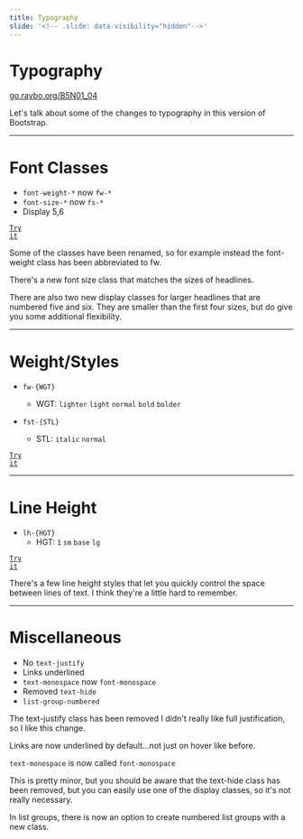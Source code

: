 ```yaml
---
title: Typography
slide: '<!-- .slide: data-visibility="hidden"-->'
---
```


<!-- .slide: data-state="layout-title" class="bg-dark"-->

# Typography

<div class="slide-link"><a href="https://go.raybo.org/B5N01_04"><i class="fab fa-slideshare"></i>go.raybo.org/B5N01_04</a></div>

> >

Let's talk about some of the changes to typography in this version of Bootstrap.

---

# Font Classes

- `font-weight-*` now `fw-*`
- `font-size-*` now `fs-*`
- Display 5,6

<a href="https://codepen.io/planetoftheweb/pen/mdRMJgP?editors=1000" target="_blank"><code class="code-royal">Try it</code></a>

> >

Some of the classes have been renamed, so for example instead the font-weight class has been abbreviated to fw.

There's a new font size class that matches the sizes of headlines.

There are also two new display classes for larger headlines that are numbered five and six. They are smaller than the first four sizes, but do give you some additional flexibility.

---

<!-- .slide: data-state="layout-code-list" -->

# Weight/Styles

- `fw-{WGT}`

  - WGT: `lighter` `light` `normal` `bold` `bolder`

- `fst-{STL}`

  - STL: `italic` `normal`

<a href="https://codepen.io/planetoftheweb/pen/OJWjypx?editors=1000" target="_blank"><code class="code-royal">Try it</code></a>

---

<!-- .slide: data-state="layout-code-list" -->

# Line Height

- `lh-{HGT}`
  - HGT: `1` `sm` `base` `lg`

<a href="https://codepen.io/planetoftheweb/pen/ZELJbpV?editors=1000" target="_blank"><code class="code-royal">Try it</code></a>

> >

There's a few line height styles that let you quickly control the space between lines of text. I think they're a little hard to remember.

---

# Miscellaneous

- No `text-justify`
- Links underlined
- `text-monospace` now `font-monospace`
- Removed `text-hide`
- `list-group-numbered`

> >

The text-justify class has been removed I didn't really like full justification, so I like this change.

Links are now underlined by default...not just on hover like before.

`text-monospace` is now called `font-monospace`

This is pretty minor, but you should be aware that the text-hide class has been removed, but you can easily use one of the display classes, so it's not really necessary.

In list groups, there is now an option to create numbered list groups with a new class.
